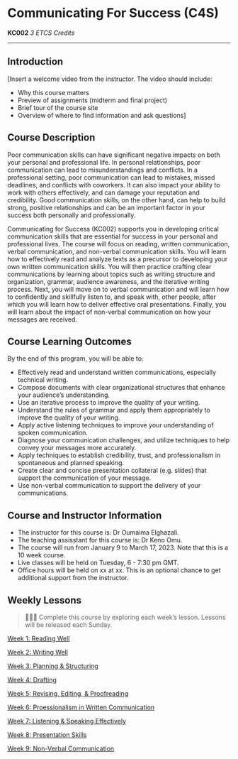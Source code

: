 # Communicating For Success (C4S)
**KC002** *3 ETCS Credits*

---
## Introduction

[Insert a welcome video from the instructor. The video should include:
- Why this course matters
- Preview of assignments (midterm and final project)
- Brief tour of the course site
- Overview of where to find information and ask questions]

## Course Description

Poor communication skills can have significant negative impacts on both your personal and professional life. In personal relationships, poor communication can lead to misunderstandings and conflicts. In a professional setting, poor communication can lead to mistakes, missed deadlines, and conflicts with coworkers. It can also impact your ability to work with others effectively, and can damage your reputation and credibility. Good communication skills, on the other hand, can help to build strong, positive relationships and can be an important factor in your success both personally and professionally.

Communicating for Success (KC002) supports you in developing critical communication skills that are essential for success in your personal and professional lives. The course will focus on reading, written communication, verbal communication, and non-verbal communication skills. You will learn how to effectively read and analyze texts as a precursor to developing your own written communication skills. You will then practice crafting clear communications by learning about topics such as writing structure and organization, grammar, audience awareness, and the iterative writing process. Next, you will move on to verbal communication and will learn how to confidently and skillfully listen to, and speak with, other people, after which you will learn how to deliver effective oral presentations. Finally, you will learn about the impact of non-verbal communication on how your messages are received.  

## Course Learning Outcomes
By the end of this program, you will be able to:

- Effectively read and understand written communications, especially technical writing.
- Compose documents with clear organizational structures that enhance your audience’s understanding.
- Use an iterative process to improve the quality of your writing.
- Understand the rules of grammar and apply them appropriately to improve the quality of your writing.
- Apply active listening techniques to improve your understanding of spoken communication.
- Diagnose your communication challenges, and utilize techniques to help convey your messages more accurately.
- Apply techniques to establish credibility, trust, and professionalism in spontaneous and planned speaking.
- Create clear and concise presentation collateral (e.g. slides) that support the communication of your message.
- Use non-verbal communication to support the delivery of your communications. 


## Course and Instructor Information
- The instructor for this course is: Dr Oumaima Elghazali. 
- The teaching assisstant for this course is: Dr Keno Omu.
- The course will run from January 9 to March 17, 2023. Note that this is a 10 week course.
- Live classes will be held on Tuesday, 6 - 7:30 pm GMT. 
- Office hours will be held on xx at xx. This is an optional chance to get additional support from the instructor.

## Weekly Lessons
> 👩🏿‍🏫 Complete this course by exploring each week’s lesson. Lessons will be released each Sunday.

[Week 1: Reading Well](/communicating-for-success/reading-well.md)

[Week 2: Writing Well ](/communicating-for-success/writing-well.md)

[Week 3: Planning & Structuring](/communicating-for-success/planning-structuring.md)

[Week 4: Drafting](/communicating-for-success/drafting.md)

[Week 5: Revising, Editing, & Proofreading](/communicating-for-success/revising-editing-proofreading.md)

[Week 6: Proessionalism in Written Communication](/communicating-for-success/professionalism-in-written-communication.md)

[Week 7: Listening & Speaking Effectively](/communicating-for-success/listening-and-speaking-effectively.md)

[Week 8: Presentation Skills](/communicating-for-success/presentation-skills.md)

[Week 9: Non-Verbal Communication](/communicating-for-success/non-verbal-communication.md)

